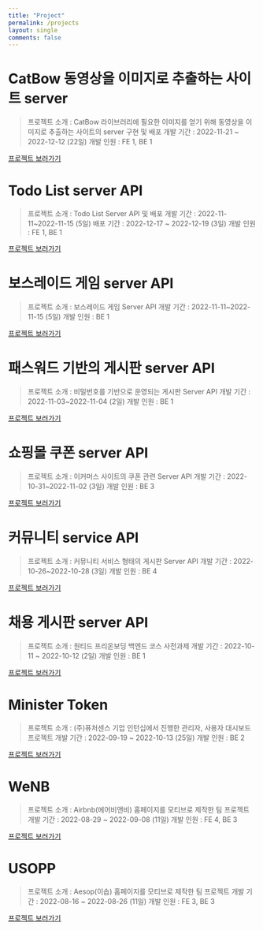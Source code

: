 ```yaml
---
title: "Project"
permalink: /projects
layout: single
comments: false
---
```


# CatBow 동영상을 이미지로 추출하는 사이트 server

> 프로젝트 소개 : CatBow 라이브러리에 필요한 이미지를 얻기 위해 동영상을 이미지로 추출하는 사이트의 server 구현 및 배포
> 개발 기간 : 2022-11-21 ~ 2022-12-12 (22일)
> 개발 인원 : FE 1, BE 1

[프로젝트 보러가기](https://sw1104.github.io/project/catbow)


# Todo List server API

> 프로젝트 소개 : Todo List Server API 및 배포
> 개발 기간 : 2022-11-11~2022-11-15 (5일)
> 배포 기간 : 2022-12-17 ~ 2022-12-19 (3일)
> 개발 인원 : FE 1, BE 1

[프로젝트 보러가기](https://sw1104.github.io/project/todo)

# 보스레이드 게임 server API

> 프로젝트 소개 : 보스레이드 게임 Server API
> 개발 기간 : 2022-11-11~2022-11-15 (5일)
> 개발 인원 : BE 1

[프로젝트 보러가기](https://sw1104.github.io/project/wanted-5)

# 패스워드 기반의 게시판 server API

> 프로젝트 소개 : 비밀번호를 기반으로 운영되는 게시판 Server API
> 개발 기간 : 2022-11-03~2022-11-04 (2일)
> 개발 인원 : BE 1

[프로젝트 보러가기](https://sw1104.github.io/project/wanted-3)


# 쇼핑몰 쿠폰 server API

> 프로젝트 소개 : 이커머스 사이트의 쿠폰 관련 Server API
> 개발 기간 : 2022-10-31~2022-11-02 (3일)
> 개발 인원 : BE 3

[프로젝트 보러가기](https://sw1104.github.io/project/wanted-2)


# 커뮤니티 service API

> 프로젝트 소개 : 커뮤니티 서비스 형태의 게시판 Server API
> 개발 기간 : 2022-10-26~2022-10-28 (3일)
> 개발 인원 : BE 4

[프로젝트 보러가기](https://sw1104.github.io/project/wanted-1)

# 채용 게시판 server API

> 프로젝트 소개 : 원티드 프리온보딩 백엔드 코스 사전과제
> 개발 기간 : 2022-10-11 ~ 2022-10-12 (2일)
> 개발 인원 : BE 1

[프로젝트 보러가기](https://sw1104.github.io/project/wanted-preonboarding)


# Minister Token

> 프로젝트 소개 : (주)퓨처센스 기업 인턴십에서 진행한 관리자, 사용자 대시보드 프로젝트
> 개발 기간 : 2022-09-19 ~ 2022-10-13 (25일)
> 개발 인원 : BE 2

[프로젝트 보러가기](https://sw1104.github.io/project/cooperation)


# WeNB

> 프로젝트 소개 : Airbnb(에어비앤비) 홈페이지를 모티브로 제작한 팀 프로젝트
> 개발 기간 : 2022-08-29 ~ 2022-09-08 (11일)
> 개발 인원 : FE 4, BE 3

[프로젝트 보러가기](https://sw1104.github.io/project/wenb)


# USOPP

> 프로젝트 소개 : Aesop(이솝) 홈페이지를 모티브로 제작한 팀 프로젝트
> 개발 기간 : 2022-08-16 ~ 2022-08-26 (11일)
> 개발 인원 : FE 3, BE 3

[프로젝트 보러가기](https://sw1104.github.io/projects/usopp)